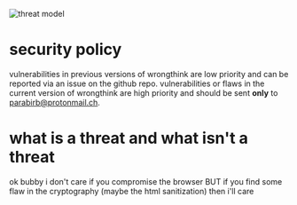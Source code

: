 ![threat model](https://raw.githubusercontent.com/parabirb/wrongthink/master/threat%20model.png)

# security policy

vulnerabilities in previous versions of wrongthink are low priority and can be reported via an issue on the github repo. vulnerabilities or flaws in the current version of wrongthink are high priority and should be sent **only** to parabirb@protonmail.ch.

# what is a threat and what isn't a threat

ok bubby i don't care if you compromise the browser BUT if you find some flaw in the cryptography (maybe the html sanitization) then i'll care
